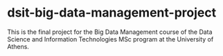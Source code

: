 # dsit-big-data-management-project
This is the final project for the Big Data Management course of the Data Science and Information Technologies MSc program at the University of Athens.
